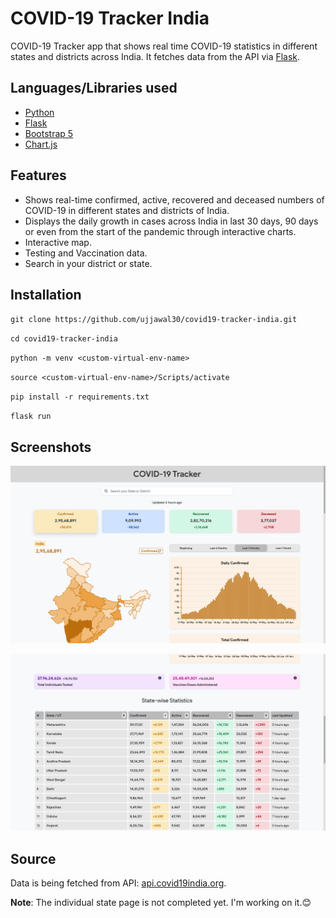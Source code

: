 # COVID-19 Tracker India

COVID-19 Tracker app that shows real time COVID-19 statistics in different states and districts across India. It fetches data from the API via [Flask](https://flask.palletsprojects.com/en/2.0.x/).

## Languages/Libraries used

- [Python](http://python.org/)
- [Flask](https://flask.palletsprojects.com/en/2.0.x/)
- [Bootstrap 5](http://getbootstrap.com/)
- [Chart.js](https://www.chartjs.org/)

## Features

- Shows real-time confirmed, active, recovered and deceased numbers of COVID-19 in different states and districts of India.
- Displays the daily growth in cases across India in last 30 days, 90 days or even from the start of the pandemic through interactive charts.
- Interactive map.
- Testing and Vaccination data.
- Search in your district or state.

## Installation

`git clone https://github.com/ujjawal30/covid19-tracker-india.git`

`cd covid19-tracker-india`

`python -m venv <custom-virtual-env-name>`

`source <custom-virtual-env-name>/Scripts/activate`

`pip install -r requirements.txt`

`flask run`

## Screenshots

![Homepage 1](https://github.com/ujjawal30/covid19-tracker-india/blob/main/screenshots/indexpage1.png)

![Homepage 2](https://github.com/ujjawal30/covid19-tracker-india/blob/main/screenshots/indexpage2.png)

## Source

Data is being fetched from API: [api.covid19india.org](https://api.covid19india.org).

**Note**: The individual state page is not completed yet. I'm working on it.😊
